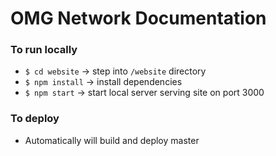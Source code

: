 # OMG Network Documentation

### To run locally
- `$ cd website` -> step into `/website` directory
- `$ npm install` -> install dependencies
- `$ npm start` -> start local server serving site on port 3000

### To deploy
- Automatically will build and deploy master
